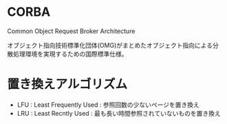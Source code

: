 # CORBA

Common Object Request Broker Architecture

オブジェクト指向技術標準化団体(OMG)がまとめたオブジェクト指向による分散処理環境を実現するための国際標準仕様。

# 置き換えアルゴリズム

- LFU : Least Frequently Used : 参照回数の少ないページを置き換え
- LRU : Least Recntly Used : 最も長い時間参照されていないものを置き換え

